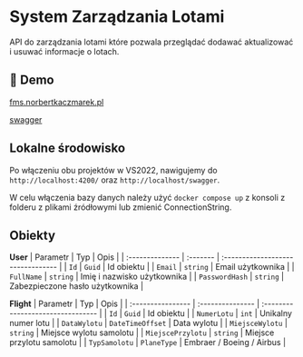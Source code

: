 # System Zarządzania Lotami

API do zarządzania lotami które pozwala przeglądać dodawać aktualizować i usuwać informacje o lotach.

## 🚀 Demo

[fms.norbertkaczmarek.pl](https://fms.norbertkaczmarek.pl)

[swagger](https://fms.norbertkaczmarek.pl/swagger)

## Lokalne środowisko

Po włączeniu obu projektów w VS2022, nawigujemy do `http://localhost:4200/` oraz `http://localhost/swagger`.

W celu włączenia bazy danych należy użyć `docker compose up` z konsoli z folderu z plikami źródłowymi lub zmienić ConnectionString.

## Obiekty

**User** 
| Parametr        | Typ      | Opis                              |
| :-------------- | :------- | :-------------------------------- |
| `Id`            | `Guid`   | Id obiektu                        |
| `Email`         | `string` | Email użytkownika                 |
| `FullName`      | `string` | Imię i nazwisko użytkownika       |
| `PasswordHash`  | `string` | Zabezpieczone hasło użytkownika   |

**Flight** 
| Parametr          | Typ              | Opis                              |
| :---------------- | :--------------- | :-------------------------------- |
| `Id`              | `Guid`            | Id obiektu                        |
| `NumerLotu`       | `int`            | Unikalny numer lotu               |
| `DataWylotu`      | `DateTimeOffset` | Data wylotu                       |
| `MiejsceWylotu`   | `string`         | Miejsce wylotu samolotu           |
| `MiejscePrzylotu` | `string`         | Miejsce przylotu samolotu         |
| `TypSamolotu`     | `PlaneType`      | Embraer / Boeing / Airbus         |
